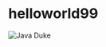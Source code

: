 # helloworld99
![Java Duke](https://upload.wikimedia.org/wikipedia/commons/thumb/5/5d/Duke_%28Java_mascot%29_waving.svg/452px-Duke_%28Java_mascot%29_waving.svg.png)
